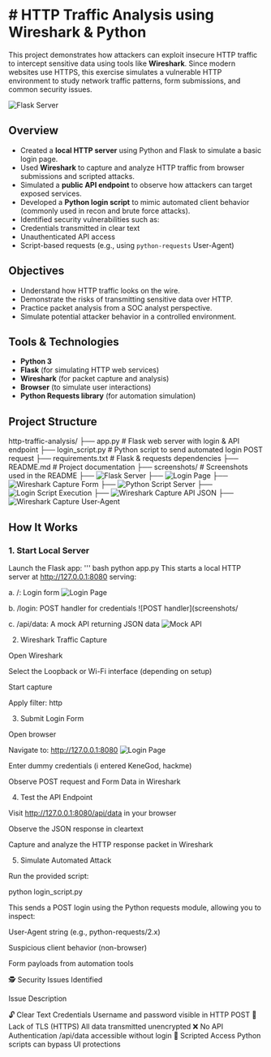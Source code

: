 # # HTTP Traffic Analysis using Wireshark & Python

This project demonstrates how attackers can exploit insecure HTTP traffic to intercept sensitive data using tools like **Wireshark**. Since modern websites use HTTPS, this exercise simulates a vulnerable HTTP environment to study network traffic patterns, form submissions, and common security issues.


![Flask Server](screenshots/Flask%20Server%20Running.png)


## Overview

- Created a **local HTTP server** using Python and Flask to simulate a basic login page.
- Used **Wireshark** to capture and analyze HTTP traffic from browser submissions and scripted attacks.
- Simulated a **public API endpoint** to observe how attackers can target exposed services.
- Developed a **Python login script** to mimic automated client behavior (commonly used in recon and brute force attacks).
- Identified security vulnerabilities such as:
- Credentials transmitted in clear text
- Unauthenticated API access
- Script-based requests (e.g., using `python-requests` User-Agent)

## Objectives

- Understand how HTTP traffic looks on the wire.
- Demonstrate the risks of transmitting sensitive data over HTTP.
- Practice packet analysis from a SOC analyst perspective.
- Simulate potential attacker behavior in a controlled environment.

## Tools & Technologies

- **Python 3**
- **Flask** (for simulating HTTP web services)
- **Wireshark** (for packet capture and analysis)
- **Browser** (to simulate user interactions)
- **Python Requests library** (for automation simulation)

##  Project Structure
http-traffic-analysis/ 
├── app.py                 # Flask web server with login & API endpoint 
├── login_script.py        # Python script to send automated login POST request 
├── requirements.txt       # Flask & requests dependencies 
├── README.md              # Project documentation
├── screenshots/           # Screenshots used in the README
     ├── ![Flask Server](screenshots/Flask%20Server%20Running.png)
     ├── ![Login Page](screenshots/Login%20form%20page%20.png)
     ├── ![Wireshark Capture Form](screenshots/Wireshark%20capture%20showing%20form%20data.png)
     ├── ![Python Script Server](screenshots/Login%20script%20Server.png)
     ├── ![Login Script Execution](screenshots/Python%20script%20execution.png)
     ├── ![Wireshark Capture API JSON](screenshots/Wireshark%20capture%20of%20API%20JSON%20response.png)
     ├── ![Wireshark Capture User-Agent](screenshots/Wireshark%20User-Agent%20Header.png)
     
     
## How It Works

### 1. Start Local Server

Launch the Flask app:
''' bash
python app.py
This starts a local HTTP server at http://127.0.0.1:8080 serving:

a. /: Login form ![Login Page](screenshots/Login%20form%20page%20.png)

b. /login: POST handler for credentials ![POST handler](screenshots/

c. /api/data: A mock API returning JSON data ![Mock API](screenshots/MockAPIreturningJSONdata.png)


2. Wireshark Traffic Capture

Open Wireshark

Select the Loopback or Wi-Fi interface (depending on setup)

Start capture

Apply filter: http


3. Submit Login Form

Open browser

Navigate to: http://127.0.0.1:8080
![Login Page](screenshots/Login%20form%20page%20.png)

Enter dummy credentials (i entered KeneGod, hackme)

Observe POST request and Form Data in Wireshark


4. Test the API Endpoint

Visit http://127.0.0.1:8080/api/data in your browser

Observe the JSON response in cleartext

Capture and analyze the HTTP response packet in Wireshark


5. Simulate Automated Attack

Run the provided script:

python login_script.py

This sends a POST login using the Python requests module, allowing you to inspect:

User-Agent string (e.g., python-requests/2.x)

Suspicious client behavior (non-browser)

Form payloads from automation tools

🕵 Security Issues Identified

Issue	Description

🔓 Clear Text Credentials	Username and password visible in HTTP POST
🛑 Lack of TLS (HTTPS)	All data transmitted unencrypted
❌ No API Authentication	/api/data accessible without login
🤖 Scripted Access	Python scripts can bypass UI protections

